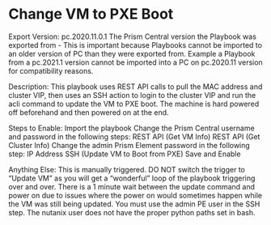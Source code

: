 # Change VM to PXE Boot

Export Version: pc.2020.11.0.1
The Prism Central version the Playbook was exported from - This is important because Playbooks cannot be imported to an older version of PC than they were exported from. Example a Playbook from a pc.2021.1 version cannot be imported into a PC on pc.2020.11 version for compatibility reasons.

Description: This playbook uses REST API calls to pull the MAC address and cluster VIP, then uses an SSH action to login to the cluster VIP and run the acli command to update the VM to PXE boot. The machine is hard powered off beforehand and then powered on at the end.

Steps to Enable:
Import the playbook
Change the Prism Central username and password in the following steps:
REST API (Get VM Info)
REST API (Get Cluster Info)
Change the admin Prism Element password in the following step:
IP Address SSH (Update VM to Boot from PXE)
Save and Enable


Anything Else:
This is manually triggered. DO NOT switch the trigger to “Update VM” as you will get a “wonderful” loop of the playbook triggering over and over.
There is a 1 minute wait between the update command and power on due to issues where the power on would sometimes happen while the VM was still being updated.
You must use the admin PE user in the SSH step. The nutanix user does not have the proper python paths set in bash.



